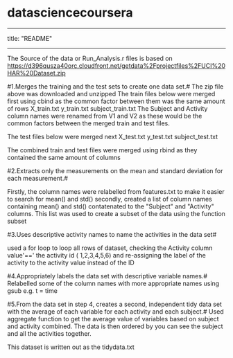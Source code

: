 # datasciencecoursera
---
title: "README"

---

The Source of the data or Run_Analysis.r files is based on
https://d396qusza40orc.cloudfront.net/getdata%2Fprojectfiles%2FUCI%20HAR%20Dataset.zip 


#1.Merges the training and the test sets to create one data set.#
The zip file above was downloaded and unzipped
The train files below were merged first using cbind as the common factor between them was the same amount of rows
X_train.txt
y_train.txt
subject_train.txt
The Subject and Activity column names were renamed from V1 and V2 as these would be the common factors between the merged train and test files.

The test files below were merged next
X_test.txt
y_test.txt
subject_test.txt

The combined train and test files were merged using rbind as they contained the same amount of columns

#2.Extracts only the measurements on the mean and standard deviation for each measurement.#

Firstly, the column names were relabelled  from  features.txt to make it easier to search for mean() and std()
secondly, created a list of column names containing mean() and std() contatenated to the "Subject" and "Activity" columns.
This list was used to create a subset of the data using the function subset


#3.Uses descriptive activity names to name the activities in the data set#

used a for loop to loop all rows of dataset, checking the Activity column value'==' the activity id ( 1,2,3,4,5,6) and re-assigning the label of the activity to the activity value instead of the ID


#4.Appropriately labels the data set with descriptive variable names.#
Relabelled some of the column names with more appropriate names using gsub
e.g. t =  time

#5.From the data set in step 4, creates a second, independent tidy data set with the average of each variable for each activity and each subject.#
Used aggregate function to get the average value of variables based on subject and activity combined. The data is then ordered by you can see the subject and all the activities together.

This dataset is written out as the tidydata.txt
